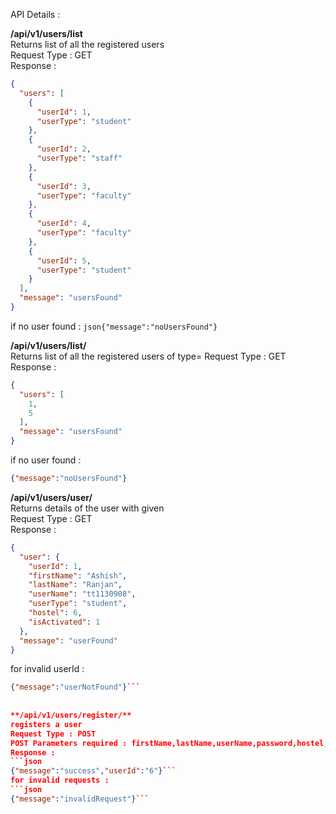 API Details :

**/api/v1/users/list**  
Returns list of all the registered users  
Request Type : GET  
Response :  
```json
{
  "users": [
    {
      "userId": 1,
      "userType": "student"
    },
    {
      "userId": 2,
      "userType": "staff"
    },
    {
      "userId": 3,
      "userType": "faculty"
    },
    {
      "userId": 4,
      "userType": "faculty"
    },
    {
      "userId": 5,
      "userType": "student"
    }
  ],
  "message": "usersFound"
}
```  

if no user found : ```json{"message":"noUsersFound"}```  
  
**/api/v1/users/list/<userType>**  
Returns list of all the registered users of type=<userType>
Request Type : GET  
Response :  
```json
{
  "users": [
    1,
    5
  ],
  "message": "usersFound"
}  
```  
if no user found :  
```json
{"message":"noUsersFound"}
```  

**/api/v1/users/user/<userId>**  
Returns details of the user with given <userId>  
Request Type : GET  
Response :  
```json
{
  "user": {
    "userId": 1,
    "firstName": "Ashish",
    "lastName": "Ranjan",
    "userName": "tt1130908",
    "userType": "student",
    "hostel": 6,
    "isActivated": 1
  },
  "message": "userFound"
}  
```  
for invalid userId :  
```json
{"message":"userNotFound"}```  
  
  
**/api/v1/users/register/**  
registers a user
Request Type : POST  
POST Parameters required : firstName,lastName,userName,password,hostel,userType,scopeId(only for staffs)  
Response :  
```json
{"message":"success","userId":"6"}```
for invalid requests :  
```json
{"message":"invalidRequest"}```